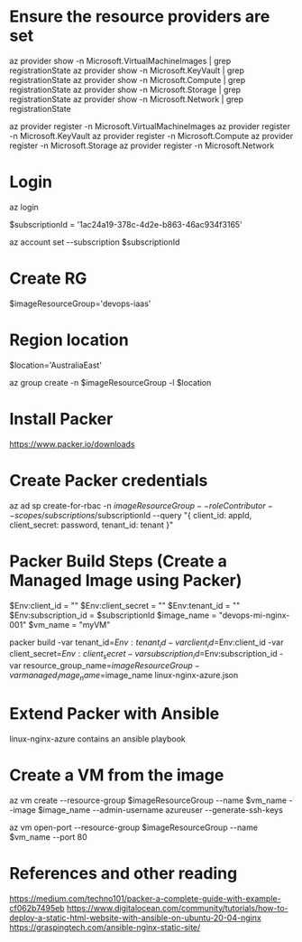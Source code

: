 # Ensure the resource providers are set
az provider show -n Microsoft.VirtualMachineImages | grep registrationState
az provider show -n Microsoft.KeyVault | grep registrationState
az provider show -n Microsoft.Compute | grep registrationState
az provider show -n Microsoft.Storage | grep registrationState
az provider show -n Microsoft.Network | grep registrationState


az provider register -n Microsoft.VirtualMachineImages
az provider register -n Microsoft.KeyVault
az provider register -n Microsoft.Compute 
az provider register -n Microsoft.Storage 
az provider register -n Microsoft.Network 


# Login
az login

$subscriptionId = '1ac24a19-378c-4d2e-b863-46ac934f3165'

az account set --subscription $subscriptionId


# Create RG
$imageResourceGroup='devops-iaas'
# Region location 
$location='AustraliaEast'

az group create -n $imageResourceGroup -l $location

# Install Packer
https://www.packer.io/downloads

# Create Packer credentials
az ad sp create-for-rbac -n $imageResourceGroup --role Contributor --scopes /subscriptions/$subscriptionId --query "{ client_id: appId, client_secret: password, tenant_id: tenant }"


# Packer Build Steps (Create a Managed Image using Packer)
$Env:client_id = ""
$Env:client_secret = ""
$Env:tenant_id = ""
$Env:subscription_id =  $subscriptionId
$image_name = "devops-mi-nginx-001"
$vm_name = "myVM"

packer build  -var tenant_id=$Env:tenant_id -var client_id=$Env:client_id -var client_secret=$Env:client_secret -var subscription_id=$Env:subscription_id -var resource_group_name=$imageResourceGroup -var managed_image_name=$image_name linux-nginx-azure.json


# Extend Packer with Ansible
linux-nginx-azure contains an ansible playbook

# Create a VM from the image
az vm create --resource-group $imageResourceGroup --name $vm_name  --image $image_name --admin-username azureuser --generate-ssh-keys

az vm open-port --resource-group $imageResourceGroup --name $vm_name  --port 80

# References and other reading
https://medium.com/techno101/packer-a-complete-guide-with-example-cf062b7495eb
https://www.digitalocean.com/community/tutorials/how-to-deploy-a-static-html-website-with-ansible-on-ubuntu-20-04-nginx
https://graspingtech.com/ansible-nginx-static-site/